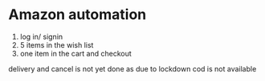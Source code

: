 # Amazon automation

1. log in/ signin
2. 5 items in the wish list
3. one item in the cart and checkout

delivery and cancel is not yet done as due to lockdown cod is not available
